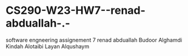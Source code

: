# CS290-W23-HW7--renad-abduallah-.-

software engneering assignement 7
renad abduallah
Budoor Alghamdi
Kindah Alotaibi
Layan Alqushaym
